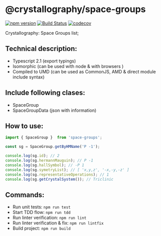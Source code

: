 # @crystallography/space-groups

[![npm version](https://badge.fury.io/js/%40crystallography%2Fspace-groups.svg)](https://badge.fury.io/js/%40crystallography%2Fspace-groups)
[![Build Status](https://travis-ci.org/crystallography/space-groups.svg?branch=master)](https://travis-ci.org/crystallography/space-groups)
[![codecov](https://codecov.io/gh/crystallography/space-groups/branch/master/graph/badge.svg)](https://codecov.io/gh/crystallography/space-groups)

Crystallography: Space Groups list;

## Technical description:
  * Typescript 2.1 (export typings)
  * Isomorphic (can be used with node & with browsers )
  * Compiled to UMD (can be used as CommonJS, AMD & direct module include syntax)

## Include following clases:
  * SpaceGroup
  * SpaceGroupData (json with information)

## How to use:
```javascript
import { SpaceGroup }  from 'space-groups';

const sg = SpaceGroup.getByHMName('P -1');

console.log(sg.id); // 2
console.log(sg.hermannMauguin); // P -1
console.log(sg.hallSymbol); // -P 1
console.log(sg.symetryList); // [ 'x,y,z', '-x,-y,-z' ]
console.log(sg.representativeOperations); // 1
console.log(sg.getCrystalSystem()); // Triclinic

```

## Commands:
  * Run unit tests: `npm run test`
  * Start TDD flow: `npm run tdd`
  * Run linter verification: `npm run lint`
  * Run linter verification & fix: `npm run lintfix`
  * Build project: `npm run build`
